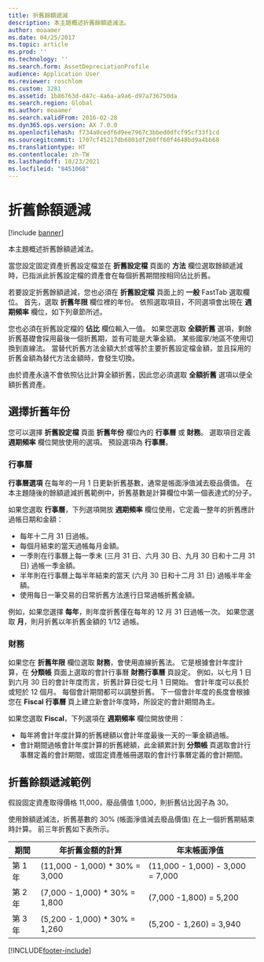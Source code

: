 ```yaml
---
title: 折舊餘額遞減
description: 本主題概述折舊餘額遞減法。
author: moaamer
ms.date: 04/25/2017
ms.topic: article
ms.prod: ''
ms.technology: ''
ms.search.form: AssetDepreciationProfile
audience: Application User
ms.reviewer: roschlom
ms.custom: 3281
ms.assetid: 1b86763d-d47c-4a6a-a9a6-d97a736750da
ms.search.region: Global
ms.author: moaamer
ms.search.validFrom: 2016-02-28
ms.dyn365.ops.version: AX 7.0.0
ms.openlocfilehash: f734a0cedf6d9ee7967c3bbed0dfcf95cf33f1cd
ms.sourcegitcommit: 1707cf45217db6801df260ff60f4648bd9a4bb68
ms.translationtype: HT
ms.contentlocale: zh-TW
ms.lasthandoff: 10/23/2021
ms.locfileid: "8451068"
---
```

# <a name="reduce-balance-depreciation"></a>折舊餘額遞減

[!include [banner](../includes/banner.md)]

本主題概述折舊餘額遞減法。

當您設定固定資產折舊設定檔並在 **折舊設定檔** 頁面的 **方法** 欄位選取餘額遞減時，已指派此折舊設定檔的資產會在每個折舊期間按相同佔比折舊。

若要設定折舊餘額遞減，您也必須在 **折舊設定檔** 頁面上的 **一般** FastTab 選取欄位。 首先，選取 **折舊年限** 欄位裡的年份。 依照選取項目，不同選項會出現在 **週期頻率** 欄位，如下列章節所述。 

您也必須在折舊設定檔的 **佔比** 欄位輸入一值。 如果您選取 **全額折舊** 選項，剩餘折舊基礎會採用最後一個折舊期，並有可能是大筆金額。 某些國家/地區不使用切換到直線法。 當替代折舊方法金額大於或等於主要折舊設定檔金額，並且採用的折舊金額為替代方法金額時，會發生切換。 

由於資產永遠不會依照佔比計算全額折舊，因此您必須選取 **全額折舊** 選項以便全額折舊資產。

## <a name="select-a-depreciation-year"></a>選擇折舊年份
您可以選擇 **折舊設定檔** 頁面 **折舊年份** 欄位內的 **行事曆** 或 **財務**。 選取項目定義 **週期頻率** 欄位開放使用的選項。 預設選項為 **行事曆**。

### <a name="calendar"></a>行事曆

**行事曆選項** 在每年的一月 1 日更新折舊基數，通常是帳面淨值減去廢品價值。 在本主題隨後的餘額遞減折舊範例中，折舊基數是計算欄位中第一個表達式的分子。 

如果您選取 **行事曆**，下列選項開放 **週期頻率** 欄位使用，它定義一整年的折舊應計過帳日期和金額：

- 每年十二月 31 日過帳。
- 每個月結束的當天過帳每月金額。
- 一季則在行事曆上每一季末 (三月 31 日、六月 30 日、九月 30 日和十二月 31 日) 過帳一季金額。
- 半年則在行事曆上每半年結束的當天 (六月 30 日和十二月 31 日) 過帳半年金額。
- 使用每日一筆交易的日常折舊方法進行日常過帳折舊金額。

例如，如果您選擇 **每年**，則年度折舊僅在每年的 12 月 31 日過帳一次。 如果您選取 **月**，則月折舊以年折舊金額的 1/12 過帳。

### <a name="fiscal"></a>財務

如果您在 **折舊年限** 欄位選取 **財務**，會使用直線折舊法。 它是根據會計年度計算，在 **分類帳** 頁面上選取的會計行事曆 **財務行事曆** 頁設定。 例如，以七月 1 日到六月 30 日的會計年度而言，折舊計算日從七月 1 日開始。 會計年度可以長於或短於 12 個月。 每個會計期間都可以調整折舊。 下一個會計年度的長度會根據您在 **Fiscal 行事曆** 頁上建立新會計年度時，所設定的會計期間為主。


如果您選取 **Fiscal**，下列選項在 **週期頻率** 欄位開放使用：

- 每年將會計年度計算的折舊總額以會計年度最後一天的一筆金額過帳。
- 會計期間過帳會計年度計算的折舊總額，此金額累計到 **分類帳** 頁選取會計行事曆定義的會計期間，或固定資產帳冊選取的會計行事曆定義的會計期間。

## <a name="example-of-reducing-balance-depreciation"></a>折舊餘額遞減範例

假設固定資產取得價格 11,000，廢品價值 1,000，則折舊佔比因子為 30。 

使用餘額遞減法，折舊基數的 30% (帳面淨值減去廢品價值) 在上一個折舊期結束時計算。 前三年折舊如下表所示。

| 期間 | 年折舊金額的計算 | 年末帳面淨值 |
|--------|-------------------------------------------|---------------------------------------|
| 第 1 年 | (11,000 - 1,000) \* 30% = 3,000           | (11,000 - 1,000) - 3,000 = 7,000      |
| 第 2 年 | (7,000 - 1,000) \* 30% = 1,800            | (7,000 -1,800) = 5,200                |
| 第 3 年 | (5,200 - 1,000) \* 30% = 1,260            | (5,200 - 1,260) = 3,940               |










[!INCLUDE[footer-include](../../includes/footer-banner.md)]
